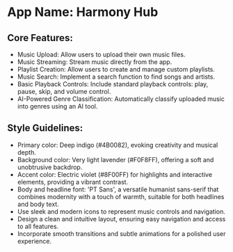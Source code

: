 # **App Name**: Harmony Hub

## Core Features:

- Music Upload: Allow users to upload their own music files.
- Music Streaming: Stream music directly from the app.
- Playlist Creation: Allow users to create and manage custom playlists.
- Music Search: Implement a search function to find songs and artists.
- Basic Playback Controls: Include standard playback controls: play, pause, skip, and volume control.
- AI-Powered Genre Classification: Automatically classify uploaded music into genres using an AI tool.

## Style Guidelines:

- Primary color: Deep indigo (#4B0082), evoking creativity and musical depth.
- Background color: Very light lavender (#F0F8FF), offering a soft and unobtrusive backdrop.
- Accent color: Electric violet (#8F00FF) for highlights and interactive elements, providing a vibrant contrast.
- Body and headline font: 'PT Sans', a versatile humanist sans-serif that combines modernity with a touch of warmth, suitable for both headlines and body text.
- Use sleek and modern icons to represent music controls and navigation.
- Design a clean and intuitive layout, ensuring easy navigation and access to all features.
- Incorporate smooth transitions and subtle animations for a polished user experience.